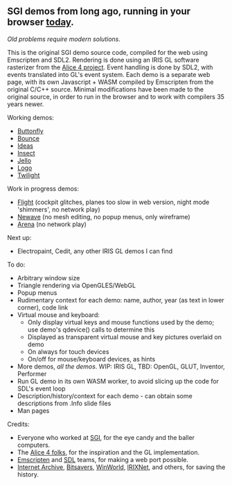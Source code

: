 ## SGI demos from long ago, running in your browser [today](https://sgi-demos.github.io).
_Old problems require modern solutions._ 

This is the original SGI demo source code, compiled for the web using Emscripten and SDL2.  Rendering is done using an IRIS GL software rasterizer from the [Alice 4 project](https://lkesteloot.github.io/alice/alice4/libgl.html).  Event handling is done by SDL2, with events translated into GL's event system.  Each demo is a separate web page, with its own Javascript + WASM compiled by Emscripten from the original C/C++ source.  Minimal modifications have been made to the original source, in order to run in the browser and to work with compilers 35 years newer.

Working demos:
- [Buttonfly](https://sgi-demos.github.io/)
- [Bounce](https://sgi-demos.github.io/sgi-demos/bounce/web/bounce_full.html)
- [Ideas](https://sgi-demos.github.io/sgi-demos/ideas/web/ideas_full.html)
- [Insect](https://sgi-demos.github.io/sgi-demos/insect/web/insect_full.html)
- [Jello](https://sgi-demos.github.io/sgi-demos/jello/web/jello_full.html)
- [Logo](https://sgi-demos.github.io/sgi-demos/logo/web/logo_full.html)
- [Twilight](https://sgi-demos.github.io/sgi-demos/twilight/web/twilight_full.html) 

Work in progress demos:
- [Flight](https://sgi-demos.github.io/sgi-demos/flight/web/flight_full.html) (cockpit glitches, planes too slow in web version, night mode 'shimmers', no network play)
- [Newave](https://sgi-demos.github.io/sgi-demos/newave/web/newave_full.html) (no mesh editing, no popup menus, only wireframe)
- [Arena](https://sgi-demos.github.io/sgi-demos/arena/web/arena_full.html) (no network play)

Next up:
- Electropaint, Cedit, any other IRIS GL demos I can find

To do:
- Arbitrary window size
- Triangle rendering via OpenGLES/WebGL
- Popup menus
- Rudimentary context for each demo: name, author, year (as text in lower corner), code link
- Virtual mouse and keyboard:
  - Only display virtual keys and mouse functions used by the demo; use demo's qdevice() calls to determine this
  - Displayed as transparent virtual mouse and key pictures overlaid on demo
  - On always for touch devices
  - On/off for mouse/keyboard devices, as hints
- More demos, _all the demos_. WIP: IRIS GL, TBD: OpenGL, GLUT, Inventor, Performer
- Run GL demo in its own WASM worker, to avoid slicing up the code for SDL's event loop
- Description/history/context for each demo - can obtain some descriptions from .Info slide files
- Man pages

Credits:
- Everyone who worked at [SGI](https://en.wikipedia.org/wiki/Silicon_Graphics), for the eye candy and the baller computers.
- The [Alice 4 folks](https://lkesteloot.github.io/alice/alice4/), for the inspiration and the GL implementation.
- [Emscripten](https://emscripten.org) and [SDL](https://www.libsdl.org) teams, for making a web port possible.
- [Internet Archive](https://archive.org/search?query=sgi&and%5B%5D=mediatype%3A%22software%22), [Bitsavers](https://bitsavers.org/bits/SGI/mips/cd/), [WinWorld](https://winworldpc.com/search?q=irix), [IRIXNet](https://irixnet.org/files.html), and others, for saving the history.
